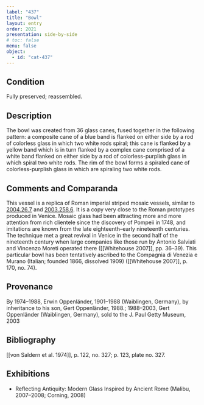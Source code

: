 ```yaml
---
label: "437"
title: "Bowl"
layout: entry
order: 2021
presentation: side-by-side
# toc: false
menu: false
object:
  - id: "cat-437"
---
```


## Condition

Fully preserved; reassembled.

## Description

The bowl was created from 36 glass canes, fused together in the following pattern: a composite cane of a blue band is flanked on either side by a rod of colorless glass in which two white rods spiral; this cane is flanked by a yellow band which is in turn flanked by a complex cane comprised of a white band flanked on either side by a rod of colorless-purplish glass in which spiral two white rods. The rim of the bowl forms a spiraled cane of colorless-purplish glass in which are spiraling two white rods.

## Comments and Comparanda

This vessel is a replica of Roman imperial striped mosaic vessels, similar to [2004.26.7](#num) and [2003.258.6](#num). It is a copy very close to the Roman prototypes produced in Venice. Mosaic glass had been attracting more and more attention from rich clientele since the discovery of Pompeii in 1748, and imitations are known from the late eighteenth–early nineteenth centuries. The technique met a great revival in Venice in the second half of the nineteenth century when large companies like those run by Antonio Salviati and Vincenzo Moreti operated there ([[Whitehouse 2007]], pp. 36–39). This particular bowl has been tentatively ascribed to the Compagnia di Venezia e Murano (Italian; founded 1866, dissolved 1909) ([[Whitehouse 2007]], p. 170, no. 74).

## Provenance

By 1974–1988, Erwin Oppenländer, 1901–1988 (Waiblingen, Germany), by inheritance to his son, Gert Oppenländer, 1988.; 1988–2003, Gert Oppenländer (Waiblingen, Germany), sold to the J. Paul Getty Museum, 2003

## Bibliography

[[von Saldern et al. 1974]], p. 122, no. 327; p. 123, plate no. 327.

## Exhibitions

-   Reflecting Antiquity: Modern Glass Inspired by Ancient Rome (Malibu, 2007–2008; Corning, 2008)

